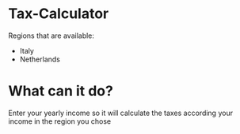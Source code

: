 # Tax-Calculator
Regions that are available:
- Italy
- Netherlands

# What can it do?
Enter your yearly income so it will calculate the taxes according your income in the region you chose
